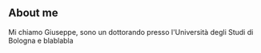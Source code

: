 About me
--------

Mi chiamo Giuseppe, sono un dottorando presso l'Università degli Studi di Bologna e blablabla